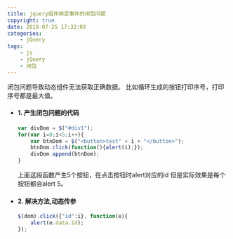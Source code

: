 ```yaml
---
title: jquery组件绑定事件的闭包问题
copyright: true
date: 2019-07-25 17:32:03
categories:
    - jQuery
tags:
    - js
    - jQuery
    - 闭包
---
```

闭包问题导致动态组件无法获取正确数据。
比如循环生成的按钮打印序号，打印序号都是最大值。

<!-- more -->

+ #### 1. 产生闭包问题的代码
  
    ```js
    var divDom = $("#div1");
    for(var i=0;i<5;i++){
        var btnDom = $("<button>test" + i + "</button>");
        btnDom.click(function(){alert(i);});
        divDom.append(btnDom);
    }
    ```
    上面这段函数产生5个按钮，在点击按钮时alert对应的id
    但是实际效果是每个按钮都会alert 5。

+ #### 2. 解决方法,动态传参
    ```js
    $(dom).click({"id":i}, function(e){
        alert(e.data.id);
    });
    ```

